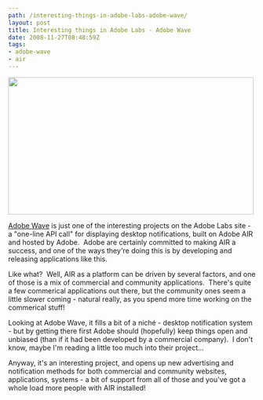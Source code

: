```yaml
---
path: /interesting-things-in-adobe-labs-adobe-wave/
layout: post
title: Interesting things in Adobe Labs - Adobe Wave
date: 2008-11-27T08:48:59Z
tags:
- adobe-wave
- air
---
```


<a href="http://labs.adobe.com/wiki/index.php/Adobe_Wave" target="_blank"><img class="alignnone size-full wp-image-397" title="adobewave" src="http://uploads.psyked.co.uk/2008/11/adobewave.jpg" alt="" width="500" height="280" /></a>

<a href="http://labs.adobe.com/wiki/index.php/Adobe_Wave" target="_blank">Adobe Wave</a> is just one of the interesting projects on the Adobe Labs site - a "one-line API call" for displaying desktop notifications, built on Adobe AIR and hosted by Adobe.  Adobe are certainly committed to making AIR a success, and one of the ways they're doing this is by developing and releasing applications like this.

<!--more-->

Like what?  Well, AIR as a platform can be driven by several factors, and one of those is a mix of commercial and community applications.  There's quite a few commerical applications out there, but the community ones seem a little slower coming - natural really, as you spend more time working on the commerical stuff!

Looking at Adobe Wave, it fills a bit of a niché - desktop notification system - but by getting there first Adobe should (hopefully) keep things open and unbiased (than if it had been developed by a commercial company).  I don't know, maybe I'm reading a little too much into their project...

Anyway, it's an interesting project, and opens up new advertising and notification methods for both commercial and community websites, applications, systems - a bit of support from all of those and you've got a whole load more people with AIR installed!